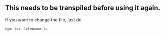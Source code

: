## This needs to be transpiled before using it again.

If you want to change the file, just do

```bash
npx tsc filename.ts
```

